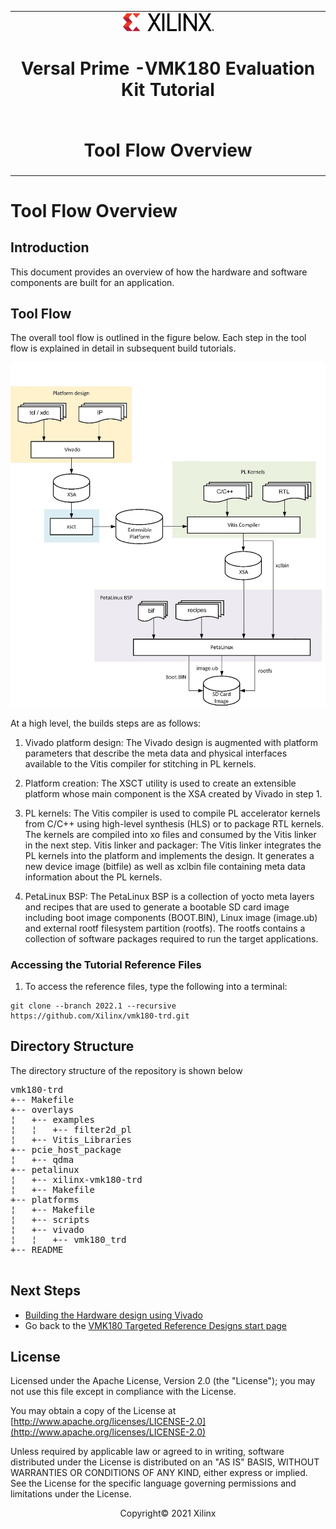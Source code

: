 ﻿<table class="sphinxhide">
 <tr>
   <td align="center"><img src="media/xilinx-logo.png" width="30%"/><h1> Versal Prime -VMK180 Evaluation Kit Tutorial</h1>
   </td>
 </tr>
 <tr>
 <td align="center"><h1>Tool Flow Overview</h1>

 </td>
 </tr>
</table>

Tool Flow Overview
======================
## Introduction
 
This document provides an overview of how the hardware and software components are built for an application.

## Tool Flow

The overall tool flow is outlined in the figure below. Each step in the tool flow is explained in detail in subsequent build tutorials.

![Tool Flow](./media/tool-flow.jpg)

At a high level, the builds steps are as follows:

1. Vivado platform design: The Vivado design is augmented with platform parameters that describe the meta data and physical interfaces available to the Vitis compiler for stitching in PL kernels.

2. Platform creation: The XSCT utility is used to create an extensible platform whose main component is the XSA created by Vivado in step 1.

3. PL kernels: The Vitis compiler is used to compile PL accelerator kernels from C/C++ using high-level synthesis (HLS) or to package RTL kernels. The kernels are compiled into xo files and consumed by the Vitis linker in the next step.
Vitis linker and packager: The Vitis linker integrates the PL kernels into the platform and implements the design. It generates a new device image (bitfile) as well as xclbin file containing meta data information about the PL kernels. 

4. PetaLinux BSP: The PetaLinux BSP is a collection of yocto meta layers and recipes that are used to generate a bootable SD card image including boot image components (BOOT.BIN), Linux image (image.ub) and external rootf filesystem partition (rootfs). The rootfs contains a collection of software packages required to run the target applications. 

### Accessing the Tutorial Reference Files

1. To access the reference files, type the following into a terminal: 

  ```
  git clone --branch 2022.1 --recursive https://github.com/Xilinx/vmk180-trd.git

  ```

## Directory Structure

The directory structure of the repository is shown below
<pre>
vmk180-trd
+-- Makefile
+-- overlays 
¦   +-- examples 
¦   ¦   +-- filter2d_pl
¦   +-- Vitis_Libraries
+-- pcie_host_package
¦   +-- qdma
+-- petalinux
¦   +-- xilinx-vmk180-trd
¦   +-- Makefile
+-- platforms
¦   +-- Makefile
¦   +-- scripts
¦   +-- vivado
¦   ¦   +-- vmk180_trd
+-- README

</pre>

## Next Steps

  * [Building the Hardware design using Vivado](build_vivado_design.md)
  * Go back to the [VMK180 Targeted Reference Designs start page](../index.html)


## License

Licensed under the Apache License, Version 2.0 (the "License"); you may not use this file except in compliance with the License.

You may obtain a copy of the License at
[http://www.apache.org/licenses/LICENSE-2.0](http://www.apache.org/licenses/LICENSE-2.0)

Unless required by applicable law or agreed to in writing, software distributed under the License is distributed on an "AS IS" BASIS, WITHOUT WARRANTIES OR CONDITIONS OF ANY KIND, either express or implied. See the License for the specific language governing permissions and limitations under the License.

<p align="center">Copyright&copy; 2021 Xilinx</p>
